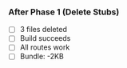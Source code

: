 ### After Phase 1 (Delete Stubs)

- [ ] 3 files deleted
- [ ] Build succeeds
- [ ] All routes work
- [ ] Bundle: -2KB
